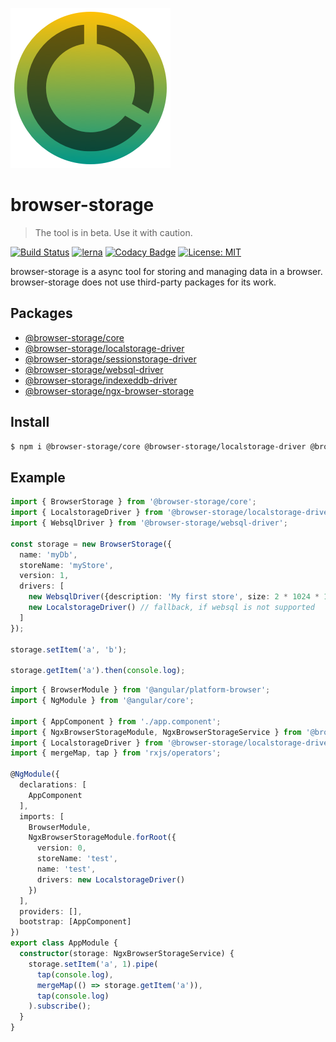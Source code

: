 ![](images/logo.png)

# browser-storage 

>The tool is in beta. Use it with caution.

[![Build Status](https://travis-ci.org/browser-storage/browser-storage.svg?branch=master)](https://travis-ci.org/browser-storage/browser-storage)
[![lerna](https://img.shields.io/badge/maintained%20with-lerna-cc00ff.svg)](https://lernajs.io/)
[![Codacy Badge](https://api.codacy.com/project/badge/Grade/f485f2824928405895ce18b6cbab0b0a)](https://www.codacy.com/app/katsuba.igor/browser-storage?utm_source=github.com&amp;utm_medium=referral&amp;utm_content=browser-storage/browser-storage&amp;utm_campaign=Badge_Grade)
[![License: MIT](https://img.shields.io/badge/License-MIT-yellow.svg)](https://opensource.org/licenses/MIT)

browser-storage is a async tool for storing and managing data in a browser. browser-storage does not use third-party packages for its work.

## Packages

- [@browser-storage/core](https://github.com/browser-storage/browser-storage/tree/master/packages/core)
- [@browser-storage/localstorage-driver](https://github.com/browser-storage/browser-storage/tree/master/packages/localstorage-driver)
- [@browser-storage/sessionstorage-driver](https://github.com/browser-storage/browser-storage/tree/master/packages/sessionstorage-driver)
- [@browser-storage/websql-driver](https://github.com/browser-storage/browser-storage/tree/master/packages/websql-driver)
- [@browser-storage/indexeddb-driver](https://github.com/browser-storage/browser-storage/tree/master/packages/indexeddb-driver)
- [@browser-storage/ngx-browser-storage](https://github.com/browser-storage/ngx-browser-storage)

## Install

```sh
$ npm i @browser-storage/core @browser-storage/localstorage-driver @browser-storage/websql-driver

```

## Example

```typescript
import { BrowserStorage } from '@browser-storage/core';
import { LocalstorageDriver } from '@browser-storage/localstorage-driver';
import { WebsqlDriver } from '@browser-storage/websql-driver';

const storage = new BrowserStorage({
  name: 'myDb',
  storeName: 'myStore',
  version: 1,
  drivers: [
    new WebsqlDriver({description: 'My first store', size: 2 * 1024 * 1024}),
    new LocalstorageDriver() // fallback, if websql is not supported
  ]
});

storage.setItem('a', 'b');

storage.getItem('a').then(console.log);

```

```typescript
import { BrowserModule } from '@angular/platform-browser';
import { NgModule } from '@angular/core';

import { AppComponent } from './app.component';
import { NgxBrowserStorageModule, NgxBrowserStorageService } from '@browser-storage/ngx-browser-storage';
import { LocalstorageDriver } from '@browser-storage/localstorage-driver';
import { mergeMap, tap } from 'rxjs/operators';

@NgModule({
  declarations: [
    AppComponent
  ],
  imports: [
    BrowserModule,
    NgxBrowserStorageModule.forRoot({
      version: 0,
      storeName: 'test',
      name: 'test',
      drivers: new LocalstorageDriver()
    })
  ],
  providers: [],
  bootstrap: [AppComponent]
})
export class AppModule {
  constructor(storage: NgxBrowserStorageService) {
    storage.setItem('a', 1).pipe(
      tap(console.log),
      mergeMap(() => storage.getItem('a')),
      tap(console.log)
    ).subscribe();
  }
}

```
